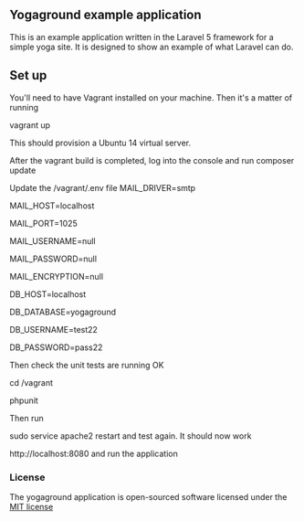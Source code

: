 ## Yogaground example application

This is an example application written in the Laravel 5 framework for a simple yoga site. It is designed to show an example of what Laravel can do.


## Set up

You'll need to have Vagrant installed on your machine. Then it's a matter of running

vagrant up

This should provision a Ubuntu 14 virtual server.

After the vagrant build is completed, log into the console and run
 composer update

Update the /vagrant/.env file
MAIL_DRIVER=smtp

MAIL_HOST=localhost

MAIL_PORT=1025

MAIL_USERNAME=null

MAIL_PASSWORD=null

MAIL_ENCRYPTION=null

DB_HOST=localhost

DB_DATABASE=yogaground

DB_USERNAME=test22

DB_PASSWORD=pass22

Then check the unit tests are running OK

cd /vagrant

phpunit

Then run

sudo service apache2 restart and test again. It should now work

http://localhost:8080
and run the application

### License

The yogaground application is open-sourced software licensed under the [MIT license](http://opensource.org/licenses/MIT)
